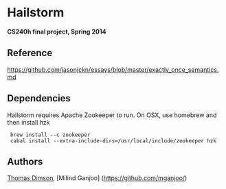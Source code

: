 # Hailstorm

**CS240h final project, Spring 2014**

## Reference
https://github.com/jasonjckn/essays/blob/master/exactly_once_semantics.md

## Dependencies
Hailstorm requires Apache Zookeeper to run. On OSX, use homebrew and then install hzk

     brew install --c zookeeper
     cabal install --extra-include-dirs=/usr/local/include/zookeeper hzk

## Authors
[Thomas Dimson](https://github.com/cosbynator/),
[Milind Ganjoo] (https://github.com/mganjoo/)
